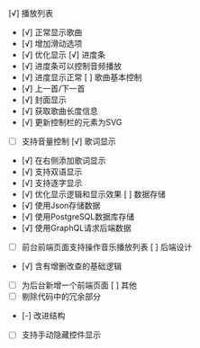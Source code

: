 [√] 播放列表
- [√] 正常显示歌曲
- [√] 增加滑动选项
- [√] 优化显示
[√] 进度条
- [√] 进度条可以控制音频播放
- [√] 进度显示正常
[ ] 歌曲基本控制
- [√] 上一首/下一首
- [√] 封面显示
- [√] 获取歌曲长度信息
- [√] 更新控制栏的元素为SVG
- [ ] 支持音量控制
[√] 歌词显示
- [√] 在右侧添加歌词显示
- [√] 支持双语显示
- [√] 支持逐字显示
- [√] 优化显示逻辑和显示效果
[ ] 数据存储
- [√] 使用Json存储数据
- [√] 使用PostgreSQL数据库存储
- [√] 使用GraphQL请求后端数据
- [ ] 前台前端页面支持操作音乐播放列表
[ ] 后端设计
- [√] 含有增删改查的基础逻辑
- [ ] 为后台新增一个前端页面
[ ] 其他
- [ ] 剔除代码中的冗余部分
- [-] 改进结构
- [ ] 支持手动隐藏控件显示